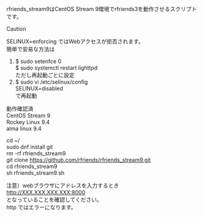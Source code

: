 rfriends_stream9はCentOS Stream 9環境でrfriends3を動作させるスクリプトです。  
  
> [!CAUTION]  
> SELINUX=enforcing ではWebアクセスが拒否されます。  
> 簡単で安易な方法は  
> 1. $ sudo setenfce 0  
>    $ sudo systemctl restart lighttpd  
>    ただし再起動ごとに設定  
> 3. $ sudo vi /etc/selinux/config  
>    SELINUX=disabled  
>    で再起動  
  
動作確認済  
CentOS Stream 9    
Rockey Linux 9.4  
alma linux 9.4  
  
cd ~/  
sudo dnf install git  
rm -rf rfriends_stream9  
git clone https://github.com/rfriends/rfriends_stream9.git  
cd rfriends_stream9  
sh rfriends_stream9.sh  

注意）webブラウザにアドレスを入力するとき  
http://XXX.XXX.XXX.XXX:8000  
となっていることを確認してください。  
http ではエラーになります。
